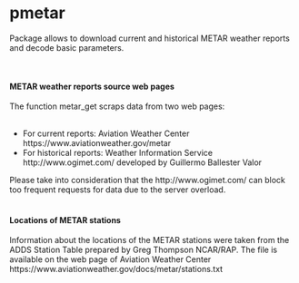 
# pmetar
Package allows to download current and historical METAR weather reports and decode basic parameters.

<br><h4><b>METAR weather reports source web pages</b></h4>
The function metar_get scraps data from two web pages:<br><br>
<ul>
<li>For current reports: Aviation Weather Center https://www.aviationweather.gov/metar </li>
<li>For historical reports: Weather Information Service http://www.ogimet.com/ developed by Guillermo Ballester Valor</li>
</ul>
Please take into consideration that the http://www.ogimet.com/ can block too frequent requests for data due to the server overload. <br>
<br><h4><b>Locations of METAR stations</b></h4>
Information about the locations of the METAR stations were taken from the ADDS Station Table prepared by Greg Thompson NCAR/RAP. The file is available on the web page of Aviation Weather Center https://www.aviationweather.gov/docs/metar/stations.txt
